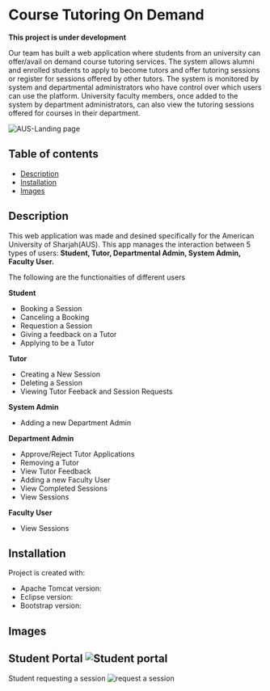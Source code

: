 # Course Tutoring On Demand
<b>This project is under development</b>

Our team has built a web application where students from an university can offer/avail on demand course tutoring services. The system allows alumni and enrolled students to apply to become tutors and offer tutoring sessions or register for sessions offered by other tutors. The system is monitored by system and departmental administrators who have control over which users can use the platform. University faculty members, once added to the system by department administrators, can also view the tutoring sessions offered for courses in their department. 

![AUS-Landing page](https://user-images.githubusercontent.com/50911194/82946198-fdd5e200-9fae-11ea-80a7-45fdc720442a.PNG)

## Table of contents
* [Description](#description)
* [Installation](#installation)
* [Images](#images)

## Description
This web application was made and desined specifically for the American University of Sharjah(AUS). This app manages the interaction between 5 types of users: <b> Student, Tutor, Departmental Admin, System Admin, Faculty User. </b>

The following are the functionaities of different users

<b>Student</b>
* Booking a Session
* Canceling a Booking
* Requestion a Session
* Giving a feedback on a Tutor
* Applying to be a Tutor

<b>Tutor</b>
* Creating a New Session
* Deleting a Session
* Viewing Tutor Feeback and Session Requests

<b>System Admin</b>
* Adding a new Department Admin

<b>Department Admin</b>
* Approve/Reject Tutor Applications
* Removing a Tutor
* View Tutor Feedback
* Adding a new Faculty User
* View Completed Sessions
* View Sessions

<b>Faculty User</b>
* View Sessions
	
## Installation
Project is created with:
* Apache Tomcat version: 
* Eclipse version: 
* Bootstrap version: 

## Images
Student Portal
![Student portal](https://user-images.githubusercontent.com/50911194/82947603-61610f00-9fb1-11ea-9934-36dabd27d276.PNG)
---
Student requesting a session
![request a session](https://user-images.githubusercontent.com/50911194/82948167-58247200-9fb2-11ea-9d91-399c1d1380dd.PNG)

